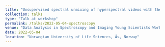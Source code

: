 ```yaml
---
title: "Unsupervised spectral unmixing of hyperspectral videos with the PARAFAC2 model"
collection: talks
type: "Talk at workshop"
permalink: /talks/2022-05-04-spectroscopy
venue: "Data Analysis in Spectroscopy and Imaging Young Scientists Workshop"
date: 2022-05-04
location: "Norwegian University of Life Sciences, Ås, Norway"
---
```

